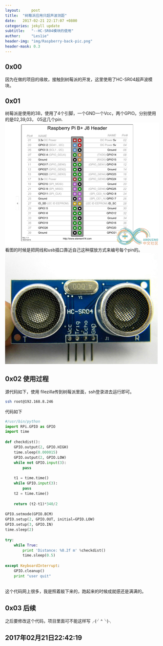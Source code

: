 ```yaml
---
layout:		post
title:	"树莓派应用只超声波测距"
date:	2017-02-21 22:17:07 +0800
categories: jekyll update
subtitle:	"--HC-SR04模块的使用"
author:		"Les1ie"
header-img: "img/Raspberry-back-pic.png"
header-mask: 0.3
---
```

## 0x00
因为在做的项目的缘故，接触到树莓派的开发，这里使用了HC-SR04超声波模块。

## 0x01
树莓派是使用的3B，使用了4个引脚，一个GND一个Vcc，两个GPIO。分别使用的是02,39,03， 05这几个pin. 
![](../img/Raspberry-GPIO.png)
看图的时候是把网线和usb插口靠近自己这种摆放方式来编号每个pin的。
![](../img/Raspberry-HC-SR04-front.jpg)

## 0x02 使用过程
源代码如下，使用 filezilla传到树莓派里面，ssh登录进去运行即可。
```bash
ssh root@192.168.8.246
```
代码如下
```python
#/usr/bin/python
import RPi.GPIO as GPIO
import time

def checkdist():
    GPIO.output(2, GPIO.HIGH)
    time.sleep(0.000015)
    GPIO.output(2, GPIO.LOW)
    while not GPIO.input(3):
        pass

    t1 = time.time()
    while GPIO.input(3):
        pass
    t2 = time.time()

    return (t2-t1)*340/2

GPIO.setmode(GPIO.BCM)
GPIO.setup(2, GPIO.OUT, initial=GPIO.LOW)
GPIO.setup(3, GPIO.IN)
time.sleep(2)

try:
    while True:
        print 'Distance: %0.2f m' %checkdist()
        time.sleep(0.5)
        
except KeyboardInterrupt:
    GPIO.cleanup()
    print "user quit"
        
```
这个代码网上很多，我是照着敲下来的，跑起来的时候成就感还是满满的。

## 0x03 后续
之后要修改这个代码，项目里面可不能这样写╭(╯^╰)╮

## 2017年02月21日22:42:19
